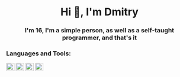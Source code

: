 <h1 align="center">Hi 👋, I'm Dmitry</h1>
<h3 align="center">I'm 16, I'm a simple person, as well as a self-taught programmer, and that's it</h3>

### Languages and Tools:
<p align="left">
  <img src="https://www.vectorlogo.zone/logos/flutterio/flutterio-icon.svg" alt="flutter" width="22" height="22"/>
  <img src="https://www.vectorlogo.zone/logos/dartlang/dartlang-icon.svg" alt="dart" width="22" height="22"/>
  <img src="https://www.vectorlogo.zone/logos/firebase/firebase-icon.svg" alt="firebase" width="22" height="22"/>
  <img src="https://www.vectorlogo.zone/logos/figma/figma-icon.svg" alt="figma" width="22" height="22"/>
</p>
